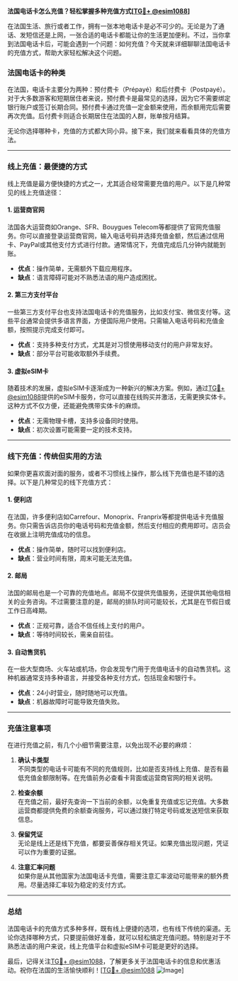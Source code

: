 **法国电话卡怎么充值？轻松掌握多种充值方式[[TG💪+ @esim1088](https://t.me/s/esim1088)]**

在法国生活、旅行或者工作，拥有一张本地电话卡是必不可少的。无论是为了通话、发短信还是上网，一张合适的电话卡都能让你的生活更加便利。不过，当你拿到法国电话卡后，可能会遇到一个问题：如何充值？今天就来详细聊聊法国电话卡的充值方式，帮助大家轻松解决这个问题。

### 法国电话卡的种类

在法国，电话卡主要分为两种：预付费卡（Prépayé）和后付费卡（Postpayé）。对于大多数游客和短期居住者来说，预付费卡是最常见的选择，因为它不需要绑定银行账户或签订长期合同。预付费卡通过充值一定金额来使用，而余额用完后需要再次充值。后付费卡则适合长期居住在法国的人群，账单按月结算。

无论你选择哪种卡，充值的方式都大同小异。接下来，我们就来看看具体的充值方法。

---

### 线上充值：最便捷的方式

线上充值是最方便快捷的方式之一，尤其适合经常需要充值的用户。以下是几种常见的线上充值途径：

#### 1. **运营商官网**
   法国各大运营商如Orange、SFR、Bouygues Telecom等都提供了官网充值服务。你可以直接登录运营商官网，输入电话号码并选择充值金额，然后通过信用卡、PayPal或其他支付方式进行付款。通常情况下，充值完成后几分钟内就能到账。

   - **优点**：操作简单，无需额外下载应用程序。
   - **缺点**：语言障碍可能对不熟悉法语的用户造成困扰。

#### 2. **第三方支付平台**
   一些第三方支付平台也支持法国电话卡的充值服务，比如支付宝、微信支付等。这些平台通常会提供多语言界面，方便国际用户使用。只需输入电话号码和充值金额，按照提示完成支付即可。

   - **优点**：支持多种支付方式，尤其是对习惯使用移动支付的用户非常友好。
   - **缺点**：部分平台可能收取额外手续费。

#### 3. **虚拟eSIM卡**
   随着技术的发展，虚拟eSIM卡逐渐成为一种新兴的解决方案。例如，通过[TG💪+ @esim1088](https://t.me/s/esim1088)提供的eSIM卡服务，你可以直接在线购买并激活，无需更换实体卡。这种方式不仅方便，还能避免携带实体卡的麻烦。

   - **优点**：无需物理卡槽，支持多设备同时使用。
   - **缺点**：初次设置可能需要一定的技术支持。

---

### 线下充值：传统但实用的方法

如果你更喜欢面对面的服务，或者不习惯线上操作，那么线下充值也是不错的选择。以下是几种常见的线下充值方式：

#### 1. **便利店**
   在法国，许多便利店如Carrefour、Monoprix、Franprix等都提供电话卡充值服务。你只需告诉店员你的电话号码和充值金额，然后支付相应的费用即可。店员会在收据上注明充值成功的信息。

   - **优点**：操作简单，随时可以找到便利店。
   - **缺点**：营业时间有限，周末可能无法充值。

#### 2. **邮局**
   法国的邮局也是一个可靠的充值地点。邮局不仅提供充值服务，还提供其他电信相关的业务咨询。不过需要注意的是，邮局的排队时间可能较长，尤其是在节假日或工作日高峰期。

   - **优点**：正规可靠，适合不信任线上支付的用户。
   - **缺点**：等待时间较长，需亲自前往。

#### 3. **自动售货机**
   在一些大型商场、火车站或机场，你会发现专门用于充值电话卡的自动售货机。这种机器通常支持多种语言，并接受各种支付方式，包括现金和银行卡。

   - **优点**：24小时营业，随时随地可以充值。
   - **缺点**：机器故障时可能导致充值失败。

---

### 充值注意事项

在进行充值之前，有几个小细节需要注意，以免出现不必要的麻烦：

1. **确认卡类型**  
   不同类型的电话卡可能有不同的充值规则，比如是否支持线上充值、是否有最低充值金额限制等。在充值前务必查看卡背面或运营商官网的相关说明。

2. **检查余额**  
   在充值之前，最好先查询一下当前的余额，以免重复充值或忘记充值。大多数运营商都提供免费的余额查询服务，可以通过拨打特定号码或发送短信来获取信息。

3. **保留凭证**  
   无论是线上还是线下充值，都要妥善保存相关凭证。如果充值出现问题，凭证可以作为重要的证据。

4. **注意汇率问题**  
   如果你是从其他国家为法国电话卡充值，需要注意汇率波动可能带来的额外费用。尽量选择汇率较为稳定的支付方式。

---

### 总结

法国电话卡的充值方式多种多样，既有线上便捷的选项，也有线下传统的渠道。无论你选择哪种方式，只要提前做好准备，就可以轻松搞定充值问题。特别是对于不熟悉法语的用户来说，线上充值平台和虚拟eSIM卡可能是更好的选择。

最后，记得关注[TG💪+ @esim1088](https://t.me/s/esim1088)，了解更多关于法国电话卡的信息和优惠活动。祝你在法国的生活愉快顺利！[[TG💪+ @esim1088](https://t.me/s/esim1088) ![Image](https://i.postimg.cc/4NQfJmqS/Snipaste-2025-05-13-00-14-12.png)]